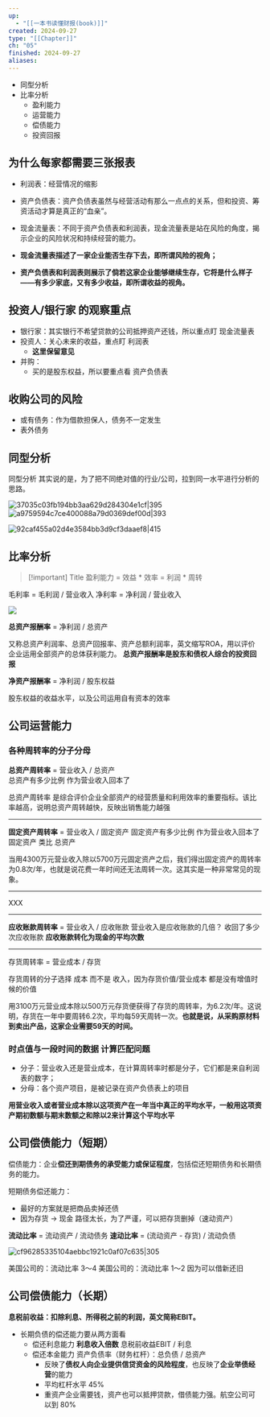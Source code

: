 ```yaml
---
up:
  - "[[一本书读懂财报(book)]]"
created: 2024-09-27
type: "[[Chapter]]"
ch: "05"
finished: 2024-09-27
aliases:
---
```


- 同型分析
- 比率分析
	- 盈利能力
	- 运营能力
	- 偿债能力
	- 投资回报


## 为什么每家都需要三张报表

- 利润表：经营情况的缩影
- 资产负债表：资产负债表虽然与经营活动有那么一点点的关系，但和投资、筹资活动才算是真正的“血亲”​。
- 现金流量表：不同于资产负债表和利润表，现金流量表是站在风险的角度，揭示企业的风险状况和持续经营的能力。

- **现金流量表描述了一家企业能否生存下去，即所谓风险的视角；**
- **资产负债表和利润表则展示了倘若这家企业能够继续生存，它将是什么样子——有多少家底，又有多少收益，即所谓收益的视角。**

## 投资人/银行家 的观察重点


- 银行家：其实银行不希望贷款的公司抵押资产还钱，所以重点盯 现金流量表
- 投资人：关心未来的收益，重点盯 利润表
	- **这里保留意见**
- 并购：
	- 买的是股东权益，所以要重点看 资产负债表

## 收购公司的风险

- 或有债务：作为借款担保人，债务不一定发生
- 表外债务


## 同型分析


同型分析 其实说的是，为了把不同绝对值的行业/公司，拉到同一水平进行分析的思路。




![37035c03fb194bb3aa629d284304e1cf|395](https://s1.vika.cn/space/2024/09/27/37035c03fb194bb3aa629d284304e1cf)
![a9759594c7ce400088a79d0369def00d|393](https://s1.vika.cn/space/2024/09/27/a9759594c7ce400088a79d0369def00d)


![92caf455a02d4e3584bb3d9cf3daaef8|415](https://s1.vika.cn/space/2024/09/27/92caf455a02d4e3584bb3d9cf3daaef8)


## 比率分析



> [!important] Title
>  盈利能力 = 效益 \* 效率 = 利润 \* 周转


毛利率 = 毛利润 / 营业收入
净利率 = 净利润 / 营业收入


![](https://s1.vika.cn/space/2024/09/27/3fb3ad38fec44a5da420a33d1784caf2)


**总资产报酬率** = 净利润 / 总资产

又称总资产利润率、总资产回报率、资产总额利润率，英文缩写ROA，用以评价企业运用全部资产的总体获利能力。
**总资产报酬率是股东和债权人综合的投资回报**


**净资产报酬率** = 净利润 / 股东权益

股东权益的收益水平，以及公司运用自有资本的效率


## 公司运营能力


### 各种周转率的分子分母


**总资产周转率** = 营业收入 /  总资产         
总资产有多少比例 作为营业收入回本了

总资产周转率 是综合评价企业全部资产的经营质量和利用效率的重要指标。该比率越高，说明总资产周转越快，反映出销售能力越强

--- 

**固定资产周转率** = 营业收入 / 固定资产
固定资产有多少比例 作为营业收入回本了
固定资产 类比 总资产


当用4300万元营业收入除以5700万元固定资产之后，我们得出固定资产的周转率为0.8次/年，也就是说花费一年时间还无法周转一次。这其实是一种非常常见的现象。


---

XXX

---

**应收账款周转率** = 营业收入 / 应收账款
营业收入是应收账款的几倍？ 收回了多少次应收账款
**应收账款转化为现金的平均次数**

---

存货周转率 = 营业成本 / 存货

存货周转的分子选择 成本 而不是 收入，因为存货价值/营业成本 都是没有增值时候的价值

用3100万元营业成本除以500万元存货便获得了存货的周转率，为6.2次/年。这说明，存货在一年中要周转6.2次，平均每59天周转一次。**也就是说，从采购原材料到卖出产品，这家企业需要59天的时间。**



### 时点值与一段时间的数据 计算匹配问题


- 分子：营业收入还是营业成本，在计算周转率时都是分子，它们都是来自利润表的数字；
- 分母：各个资产项目，是被记录在资产负债表上的项目


**用营业收入或者营业成本除以这项资产在一年当中真正的平均水平，一般用这项资产期初数额与期末数额之和除以2来计算这个平均水平**


## 公司偿债能力（短期）


偿债能力：企业**偿还到期债务的承受能力或保证程度**，包括偿还短期债务和长期债务的能力。


短期债务偿还能力：
- 最好的方案就是把商品卖掉还债
- 因为存货 -> 现金 路径太长，为了严谨，可以把存货删掉（速动资产）

**流动比率** = 流动资产 / 流动债务
**速动比率** = (流动资产 - 存货) / 流动负债

![cf96285335104aebbc1921c0af07c635|305](https://s1.vika.cn/space/2024/09/27/cf96285335104aebbc1921c0af07c635)

美国公司的：流动比率 3～4
美国公司的：流动比率 1～2 因为可以借新还旧


## 公司偿债能力（长期）

**息税前收益：扣除利息、所得税之前的利润，英文简称EBIT。**
 
- 长期负债的偿还能力要从两方面看
	- 偿还利息能力 **利息收入倍数** 息税前收益EBIT /  利息
	- 偿还本金能力 资产负债率（财务杠杆）：总负债 / 总资产
		- 反映了**债权人向企业提供信贷资金的风险程度**，也反映了**企业举债经营**的能力
		- 平均杠杆水平 45%
		- 重资产企业需要钱，资产也可以抵押贷款，借债能力强。航空公司可以到 80%
